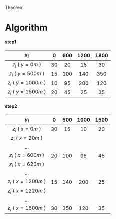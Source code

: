 Theorem



# Algorithm

#### step1

|        $x_i$        |  0   | 600  | 1200 | 1800 |
| :-----------------: | :--: | :--: | :--: | :--: |
|  $z_i$ ( $y=0m$ )   |  30  |  20  |  15  |  30  |
| $z_i$ ( $y=500m$ )  |  15  | 100  | 140  | 350  |
| $z_i$ ( $y=1000m$ ) |  10  |  95  | 200  | 120  |
| $z_i$ ( $y=1500m$ ) |  20  |  45  |  25  |  35  |



#### step2

|       $y_i$       |  0   | 500  | 1000 | 1500 |
| :---------------: | :--: | :--: | :--: | :--: |
| $z_i$ ( $x=0m$ )  |  30  |  15  |  10  |  20  |
| $z_i$ ( $x=20m$ ) |      |      |      |      |
| ...               |      |      |      |      |
| $z_i$ ( $x=600m$ ) |  20  | 100  |  95  |  45  |
| $z_i$ ( $x=620m$ ) |      |      |      |      |
| ... |      |      |      |      |
| $z_i$ ( $x=1200m$ ) |   15 | 140 | 200 | 25 |
| $z_i$ ( $x=1220m$ ) |      |      |      |      |
| ... |      |      |      |      |
| $z_i$ ( $x=1800m$ ) | 30 | 350 | 120 | 35 |



